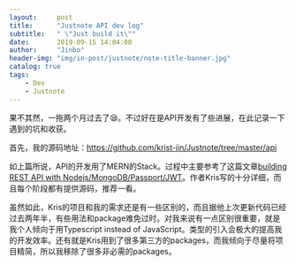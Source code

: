 ```yaml
---
layout:     post
title:      "Justnote API dev log"
subtitle:   " \"Just build it\""
date:       2019-09-15 14:04:00
author:     "Jinbo"
header-img: "img/in-post/justnote/note-title-banner.jpg"
catalog: true
tags:
    - Dev
    - Justnote
---
```


果不其然，一拖两个月过去了😪。不过好在是API开发有了些进展，在此记录一下遇到的坑和收获。

首先，我的源码地址：https://github.com/krist-jin/Justnote/tree/master/api

如上篇所说，API的开发用了MERN的Stack。过程中主要参考了这篇文章[building REST API with Nodejs/MongoDB/Passport/JWT](https://medium.com/@kris101/building-rest-api-in-nodejs-mongodb-passport-jwt-6c557332d4ca)。作者Kris写的十分详细，而且每个阶段都有提供源码，推荐一看。

虽然如此，Kris的项目和我的需求还是有一些区别的，而且据他上次更新代码已经过去两年半，有些用法和package难免过时。对我来说有一点区别很重要，就是我个人倾向于用Typescript instead of JavaScript。类型的引入会极大的提高我的开发效率。还有就是Kris用到了很多第三方的packages，而我倾向于尽量将项目精简，所以我移除了很多非必需的packages。

